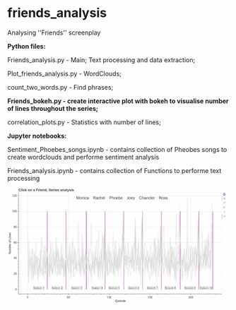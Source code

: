 # friends_analysis
Analysing ''Friends'' screenplay

**Python files:**

Friends_analysis.py - Main; Text processing and data extraction;

Plot_friends_analysis.py - WordClouds; 

count_two_words.py - Find phrases;

**Friends_bokeh.py - create interactive plot with bokeh to visualise number of lines throughout the series;**

correlation_plots.py - Statistics with number of lines;

**Jupyter notebooks:**

Sentiment_Phoebes_songs.ipynb - contains collection of Pheobes songs to create wordclouds and performe sentiment analysis

Friends_analysis.ipynb - contains collection of Functions to performe text processing

![Number of lines throughout the series](Friends_interactive_series.gif)
